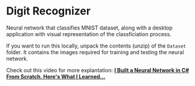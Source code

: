 # Digit Recognizer

Neural network that classifies MNIST dataset, along with a desktop application with visual representation of the classficiation process.

If you want to run this locally, unpack the contents (unzip) of the `Dataset` folder. It contains the images required for training and testing the neural network.

Check out this video for more explantation: [**I Built a Neural Network in C# From Scratch. Here's What I Learned...**](https://youtu.be/1so2nx-Oj3k)
